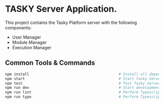 # TASKY Server Application.

This project contains the Tasky Platform server with the following components:

-   User Manager
-   Module Manager
-   Execution Manager

## Common Tools & Commands

```bash
npm install                                         # Install all dependencies
npm start                                           # Start Tasky Server
npm test                                            # Test Tasky Server
npm run dev                                         # Start development mode (restart on change)
npm run lint                                        # Perform Typescript linting
npm run type                                        # Perform Typescript type checking
```